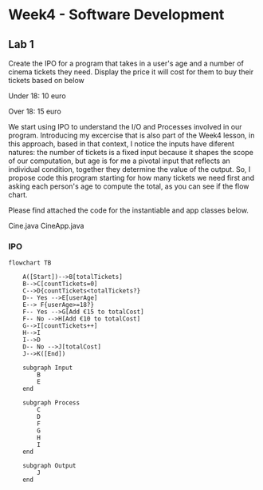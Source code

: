 # Week4 - Software Development

## Lab 1
Create the IPO for a program that takes in a user's age and a number of cinema tickets they need. Display the price it will cost for them to buy their tickets based on below

Under 18: 10 euro

Over 18: 15 euro


We start using IPO to understand the I/O and Processes involved in our program. Introducing my excercise that is also part of the Week4 lesson, in this approach, based in that context, I notice the inputs have diferent natures: the number of tickets is a fixed input because it shapes the scope of our computation, but age is for me a pivotal input that reflects an individual condition, together they determine the value of the output. So, I propose code this program starting for how many tickets we need first and asking each person's age to compute the total, as you can see if the flow chart.

Please find attached the code for the instantiable and app classes below.

Cine.java
CineApp.java


### IPO
``` mermaid
flowchart TB

    A([Start])-->B[totalTickets]
    B-->C[countTickets=0]
    C-->D{countTickets<totalTickets?}
    D-- Yes -->E[userAge]
    E--> F{userAge>=18?}
    F-- Yes -->G[Add €15 to totalCost]
    F-- No -->H[Add €10 to totalCost]
    G-->I[countTickets++]
    H-->I
    I-->D
    D-- No -->J[totalCost]
    J-->K([End])

    subgraph Input
        B
        E
    end

    subgraph Process
        C
        D
        F
        G
        H
        I
    end

    subgraph Output
        J
    end

```

